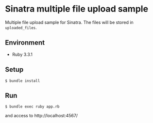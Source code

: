 # Sinatra multiple file upload sample

Multiple file upload sample for Sinatra.
The files will be stored in `uploaded_files`.


## Environment
- Ruby 3.3.1


## Setup
```console
$ bundle install 
```


## Run
```console
$ bundle exec ruby app.rb
```

and access to http://localhost:4567/
